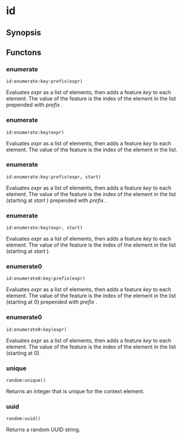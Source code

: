 <h1 class="library">id</h1>

## Synopsis



## Functons

<a name="enumerate">

### enumerate

`id:enumerate:key:prefix(expr)`

Evaluates *expr* as a list of elements, then adds a feature *key* to each element. The value of the feature is the index of the element in the list prepended with *prefix* .

<a name="enumerate">

### enumerate

`id:enumerate:key(expr)`

Evaluates *expr* as a list of elements, then adds a feature *key* to each element. The value of the feature is the index of the element in the list.

<a name="enumerate">

### enumerate

`id:enumerate:key:prefix(expr, start)`

Evaluates *expr* as a list of elements, then adds a feature *key* to each element. The value of the feature is the index of the element in the list (starting at *start* ) prepended with *prefix* .

<a name="enumerate">

### enumerate

`id:enumerate:key(expr, start)`

Evaluates *expr* as a list of elements, then adds a feature *key* to each element. The value of the feature is the index of the element in the list (starting at *start* ).

<a name="enumerate0">

### enumerate0

`id:enumerate0:key:prefix(expr)`

Evaluates *expr* as a list of elements, then adds a feature *key* to each element. The value of the feature is the index of the element in the list (starting at 0) prepended with *prefix* .

<a name="enumerate0">

### enumerate0

`id:enumerate0:key(expr)`

Evaluates *expr* as a list of elements, then adds a feature *key* to each element. The value of the feature is the index of the element in the list (starting at 0).

<a name="unique">

### unique

`random:unique()`

Returns an integer that is unique for the context element.

<a name="uuid">

### uuid

`random:uuid()`

Returns a random UUID string.


